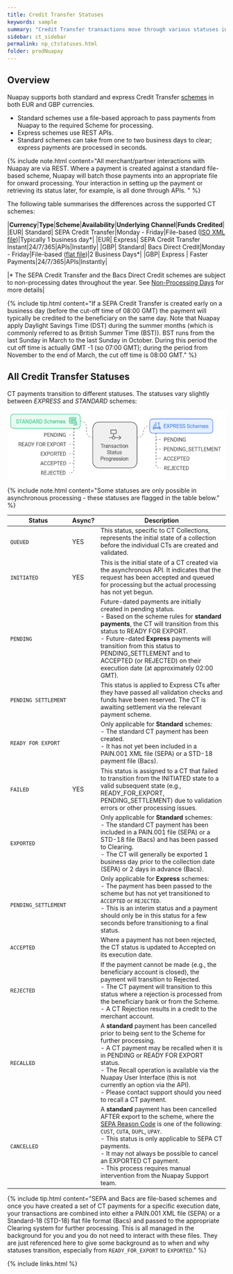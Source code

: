 ```yaml
---
title: Credit Transfer Statuses
keywords: sample
summary: "Credit Transfer transactions move through various statuses in their lifecycle; these are described in this section."
sidebar: ct_sidebar
permalink: np_ctstatuses.html
folder: prodNuapay
---
```



## Overview

Nuapay supports both standard and express Credit Transfer <a href="#" data-toggle="tooltip" data-original-title="{{site.data.glossary.scheme}}">schemes</a> in both EUR and GBP currencies.
* Standard schemes use a file-based approach to pass payments from Nuapay to the required Scheme for processing.
* Express schemes use REST APIs.
* Standard schemes can take from one to two business days to clear; express payments are processed in seconds.  

{% include note.html content="All merchant/partner interactions with Nuapay are via REST. Where a payment is created against a standard file-based scheme, Nuapay will batch those payments into an appropriate file for onward processing. Your interaction in setting up the payment or retrieving its status later, for example, is all done through APIs. " %}

The following table summarises the differences across the supported CT schemes:

|**Currency**|**Type**|**Scheme**|**Availability**|**Underlying Channel**|**Funds Credited**|
|EUR| Standard| SEPA Credit Transfer|Monday - Friday|File-based (<a href="#" data-toggle="tooltip" data-original-title="{{site.data.glossary.iso_xml}}">ISO XML file</a>)|Typically 1 business day*|
|EUR| Express| SEPA Credit Transfer Instant|24/7/365|APIs|Instantly|
|GBP| Standard| Bacs Direct Credit|Monday - Friday|File-based (<a href="#" data-toggle="tooltip" data-original-title="{{site.data.glossary.flat_file}}">flat file</a>)|2 Business Days*|
|GBP| Express | Faster Payments|24/7/365|APIs|Instantly|

|* The SEPA Credit Transfer and the Bacs Direct Credit schemes are subject to non-processing dates throughout the year. See [Non-Processing Days](np_businessdays.html) for more details|

{% include tip.html content="If a SEPA Credit Transfer is created early on a business day (before the cut-off time of 08:00 GMT) the payment will typically be credited to the beneficiary on the same day. Note that Nuapay apply Daylight Savings Time (DST) during the summer months (which is commonly referred to as British Summer Time (BST)). BST runs from the last Sunday in March to the last Sunday in October. During this period the cut off time is actually GMT -1 (so 07:00 GMT); during the period from November to the end of March, the cut off time is 08:00 GMT." %}


## All Credit Transfer Statuses

CT payments transition to different statuses. The statuses vary slightly between _EXPRESS_ and _STANDARD_ schemes:

<img src='images/ct_statuses.png'>

{% include note.html content="Some statuses are only possible in asynchronous processing - these statuses are flagged in the table below." %}


| **Status**                           | **Async?**   | **Description**                                                                                                                                                                                                                                                                                                                                                                         |
|--------------------------------------|-------------|-----------------------------------------------------------------------------------------------------------------------------------------------------------------------------------------------------------------------------------------------------------------------------------------------------------------------------------------------------------------------------------------|
| `QUEUED`                             | YES         | This status, specific to CT Collections, represents the initial state of a collection before the individual CTs are created and validated.                                                                                                                                                                                                                                               |
| `INITIATED`                          | YES         | This is the initial state of a CT created via the asynchronous API. It indicates that the request has been accepted and queued for processing but the actual processing has not yet begun.                                                                                                                                                                                               |
| `PENDING`                            |             | Future-dated payments are initially created in pending status. <br> - Based on the scheme rules for **standard payments**, the CT will transition from this status to READY FOR EXPORT. <br> - Future-dated **Express** payments will transition from this status to PENDING_SETTLEMENT and to ACCEPTED (or REJECTED) on their execution date (at approximately 02:00 GMT).               |
| `PENDING SETTLEMENT`                 |             | This status is applied to Express CTs after they have passed all validation checks and funds have been reserved. The CT is awaiting settlement via the relevant payment scheme.                                                                                                                                                                                                         |
| `READY FOR EXPORT`                   |             | Only applicable for **Standard** schemes: <br> - The standard CT payment has been created. <br> - It has not yet been included in a PAIN.001 XML file (SEPA) or a STD-18 payment file (Bacs).                                                                                                                                                                                             |
| `FAILED`                             | YES         | This status is assigned to a CT that failed to transition from the INITIATED state to a valid subsequent state (e.g., READY_FOR_EXPORT, PENDING_SETTLEMENT) due to validation errors or other processing issues.                                                                                                                                                                         |
| `EXPORTED`                           |             | Only applicable for **Standard** schemes: <br> - The standard CT payment has been included in a PAIN.001 file (SEPA) or a STD-18 file (Bacs) and has been passed to Clearing. <br> - The CT will generally be exported 1 business day prior to the collection date (SEPA) or 2 days in advance (Bacs).                                                                                   |
| `PENDING_SETTLEMENT`                 |             | Only applicable for **Express** schemes: <br> - The payment has been passed to the scheme but has not yet transitioned to `ACCEPTED` or `REJECTED`. <br> - This is an interim status and a payment should only be in this status for a few seconds before transitioning to a final status.                                                                                               |
| `ACCEPTED`                           |             | Where a payment has not been rejected, the CT status is updated to Accepted on its execution date.                                                                                                                                                                                                                                                                                      |
| `REJECTED`                           |             | If the payment cannot be made (e.g., the beneficiary account is closed), the payment will transition to Rejected. <br> - The CT payment will transition to this status where a rejection is processed from the beneficiary bank or from the Scheme. <br> - A CT Rejection results in a credit to the merchant account.                                                                  |
| `RECALLED`                           |             | A **standard** payment has been cancelled prior to being sent to the Scheme for further processing. <br> - A CT payment may be recalled when it is in PENDING or READY FOR EXPORT status. <br> - The Recall operation is available via the Nuapay User Interface (this is not currently an option via the API). <br> - Please contact support should you need to recall a CT payment.        |
| `CANCELLED`                          |             | A **standard** payment has been cancelled AFTER export to the scheme, where the [SEPA Reason Code](np_separeasons.html) is one of the following: `CUST`, `CUTA`, `DUPL`, `UPAY`. <br> - This status is only applicable to SEPA CT payments. <br> - It may not always be possible to cancel an EXPORTED CT payment. <br> - This process requires manual intervention from the Nuapay Support team. |




{% include tip.html content="SEPA and Bacs are file-based schemes and once you have created a set of CT payments for a specific execution date, your transactions are combined into either a PAIN.001 XML file (SEPA) or a Standard-18 (STD-18) flat file format (Bacs) and passed to the appropriate Clearing system for further processing. This is all managed in the background for you and you do not need to interact with these files. They are just referenced here to give some background as to when and why statuses transition, especially from `READY_FOR_EXPORT` to `EXPORTED`." %}



{% include links.html %}
